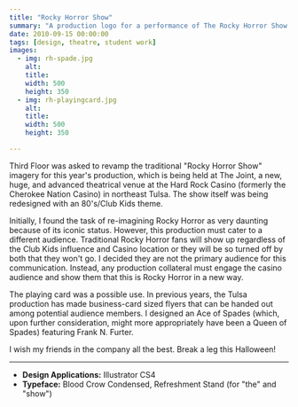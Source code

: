 ```yaml
---
title: "Rocky Horror Show"
summary: "A production logo for a performance of The Rocky Horror Show at the Hard Rock Casino's new venue, The Joint."
date: 2010-09-15 00:00:00
tags: [design, theatre, student work]
images:
  - img: rh-spade.jpg
    alt: 
    title: 
    width: 500
    height: 350
  - img: rh-playingcard.jpg
    alt: 
    title: 
    width: 500
    height: 350

---
```


<p>Third Floor was asked to revamp the traditional "Rocky Horror Show" imagery for this year's production, which is being held at The Joint, a new, huge, and advanced theatrical venue at the Hard Rock Casino (formerly the Cherokee Nation Casino) in northeast Tulsa. The show itself was being redesigned with an 80's/Club Kids theme.</p><p>Initially, I found the task of re-imagining Rocky Horror as very daunting because of its iconic status. However, this production must cater to a different audience. Traditional Rocky Horror fans will show up regardless of the Club Kids influence and Casino location or they will be so turned off by both that they won't go. I decided they are not the primary audience for this communication. Instead, any production collateral must engage the casino audience and show them that this is Rocky Horror in a new way.</p><p>The playing card was a possible use. In previous years, the Tulsa production has made business-card sized flyers that can be handed out among potential audience members. I designed an Ace of Spades (which, upon further consideration, might more appropriately have been a Queen of Spades) featuring Frank N. Furter.</p><p>I wish my friends in the company all the best. Break a leg this Halloween!</p>

---

<ul><li><strong>Design Applications:</strong> Illustrator CS4</li><li><strong>Typeface:</strong> Blood Crow Condensed, Refreshment Stand (for "the" and "show")</li></ul>

